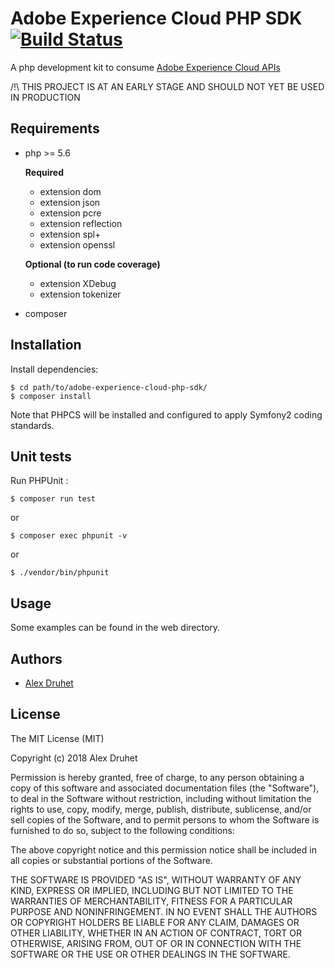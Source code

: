 # Adobe Experience Cloud PHP SDK [![Build Status](https://travis-ci.org/Pixadelic/adobe-experience-cloud-php-sdk.svg?branch=master)](https://travis-ci.org/Pixadelic/adobe-experience-cloud-php-sdk)

A php development kit to consume [Adobe Experience Cloud APIs](https://www.adobe.io/apis/experiencecloud.html)

/!\ THIS PROJECT IS AT AN EARLY STAGE AND SHOULD NOT YET BE USED IN PRODUCTION

## Requirements

* php >= 5.6
  
  **Required**
  
  * extension dom
  * extension json
  * extension pcre
  * extension reflection
  * extension spl+
  * extension openssl

  **Optional (to run code coverage)**
  
  * extension XDebug
  * extension tokenizer
* composer

## Installation

Install dependencies:

    $ cd path/to/adobe-experience-cloud-php-sdk/
    $ composer install

Note that PHPCS will be installed and configured to apply Symfony2 coding standards.

## Unit tests

Run PHPUnit :

    $ composer run test

or

    $ composer exec phpunit -v

or

    $ ./vendor/bin/phpunit

## Usage

Some examples can be found in the web directory.

## Authors

- [Alex Druhet](https://listo.studio)

## License

The MIT License (MIT)

Copyright (c) 2018 Alex Druhet

Permission is hereby granted, free of charge, to any person obtaining a copy of this software and associated
documentation files (the "Software"), to deal in the Software without restriction, including without limitation the
rights to use, copy, modify, merge, publish, distribute, sublicense, and/or sell copies of the Software, and to permit
persons to whom the Software is furnished to do so, subject to the following conditions:

The above copyright notice and this permission notice shall be included in all copies or substantial portions of the
Software.

THE SOFTWARE IS PROVIDED "AS IS", WITHOUT WARRANTY OF ANY KIND, EXPRESS OR IMPLIED, INCLUDING BUT NOT LIMITED TO THE
WARRANTIES OF MERCHANTABILITY, FITNESS FOR A PARTICULAR PURPOSE AND NONINFRINGEMENT. IN NO EVENT SHALL THE AUTHORS OR
COPYRIGHT HOLDERS BE LIABLE FOR ANY CLAIM, DAMAGES OR OTHER LIABILITY, WHETHER IN AN ACTION OF CONTRACT, TORT OR
OTHERWISE, ARISING FROM, OUT OF OR IN CONNECTION WITH THE SOFTWARE OR THE USE OR OTHER DEALINGS IN THE SOFTWARE.
